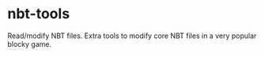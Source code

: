 # nbt-tools
Read/modify NBT files. Extra tools to modify core NBT files in a very popular blocky game.
